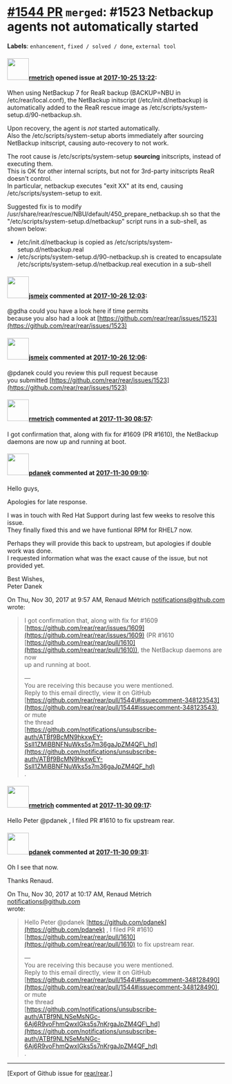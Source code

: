 [\#1544 PR](https://github.com/rear/rear/pull/1544) `merged`: \#1523 Netbackup agents not automatically started
===============================================================================================================

**Labels**: `enhancement`, `fixed / solved / done`, `external tool`

#### <img src="https://avatars.githubusercontent.com/u/1163635?u=36b5e32e1dd55f1ce77cad431a5683fce40a7934&v=4" width="50">[rmetrich](https://github.com/rmetrich) opened issue at [2017-10-25 13:22](https://github.com/rear/rear/pull/1544):

When using NetBackup 7 for ReaR backup (BACKUP=NBU in
/etc/rear/local.conf), the NetBackup initscript (/etc/init.d/netbackup)
is automatically added to the ReaR rescue image as
/etc/scripts/system-setup.d/90-netbackup.sh.

Upon recovery, the agent is *not* started automatically.  
Also the /etc/scripts/system-setup aborts immediately after sourcing
NetBackup initscript, causing auto-recovery to not work.

The root cause is /etc/scripts/system-setup **sourcing** initscripts,
instead of executing them.  
This is OK for other internal scripts, but not for 3rd-party initscripts
ReaR doesn't control.  
In particular, netbackup executes "exit XX" at its end, causing
/etc/scripts/system-setup to exit.

Suggested fix is to modify
/usr/share/rear/rescue/NBU/default/450\_prepare\_netbackup.sh so that
the "/etc/scripts/system-setup.d/netbackup" script runs in a sub-shell,
as shown below:

-   /etc/init.d/netbackup is copied as
    /etc/scripts/system-setup.d/netbackup.real
-   /etc/scripts/system-setup.d/90-netbackup.sh is created to
    encapsulate /etc/scripts/system-setup.d/netbackup.real execution in
    a sub-shell

#### <img src="https://avatars.githubusercontent.com/u/1788608?u=925fc54e2ce01551392622446ece427f51e2f0ce&v=4" width="50">[jsmeix](https://github.com/jsmeix) commented at [2017-10-26 12:03](https://github.com/rear/rear/pull/1544#issuecomment-339643861):

@gdha could you have a look here if time permits  
because you also had a look at
[https://github.com/rear/rear/issues/1523](https://github.com/rear/rear/issues/1523)

#### <img src="https://avatars.githubusercontent.com/u/1788608?u=925fc54e2ce01551392622446ece427f51e2f0ce&v=4" width="50">[jsmeix](https://github.com/jsmeix) commented at [2017-10-26 12:06](https://github.com/rear/rear/pull/1544#issuecomment-339644485):

@pdanek could you review this pull request because  
you submitted
[https://github.com/rear/rear/issues/1523](https://github.com/rear/rear/issues/1523)

#### <img src="https://avatars.githubusercontent.com/u/1163635?u=36b5e32e1dd55f1ce77cad431a5683fce40a7934&v=4" width="50">[rmetrich](https://github.com/rmetrich) commented at [2017-11-30 08:57](https://github.com/rear/rear/pull/1544#issuecomment-348123543):

I got confirmation that, along with fix for \#1609 (PR \#1610), the
NetBackup daemons are now up and running at boot.

#### <img src="https://avatars.githubusercontent.com/u/19947508?v=4" width="50">[pdanek](https://github.com/pdanek) commented at [2017-11-30 09:10](https://github.com/rear/rear/pull/1544#issuecomment-348126702):

Hello guys,

Apologies for late response.

I was in touch with Red Hat Support during last few weeks to resolve
this  
issue.  
They finally fixed this and we have funtional RPM for RHEL7 now.

Perhaps they will provide this back to upstream, but apologies if
double  
work was done.  
I requested information what was the exact cause of the issue, but not  
provided yet.

Best Wishes,  
Peter Danek

On Thu, Nov 30, 2017 at 9:57 AM, Renaud Métrich
<notifications@github.com>  
wrote:

> I got confirmation that, along with fix for \#1609  
> [https://github.com/rear/rear/issues/1609](https://github.com/rear/rear/issues/1609)
> (PR \#1610  
> [https://github.com/rear/rear/pull/1610](https://github.com/rear/rear/pull/1610)),
> the NetBackup daemons are now  
> up and running at boot.
>
> —  
> You are receiving this because you were mentioned.  
> Reply to this email directly, view it on GitHub  
> [https://github.com/rear/rear/pull/1544\#issuecomment-348123543](https://github.com/rear/rear/pull/1544#issuecomment-348123543),
> or mute  
> the thread  
> [https://github.com/notifications/unsubscribe-auth/ATBf9BcMN9hkxwEY-SslI1ZMiBBNFNuWks5s7m36gaJpZM4QF\_hd](https://github.com/notifications/unsubscribe-auth/ATBf9BcMN9hkxwEY-SslI1ZMiBBNFNuWks5s7m36gaJpZM4QF_hd)  
> .

#### <img src="https://avatars.githubusercontent.com/u/1163635?u=36b5e32e1dd55f1ce77cad431a5683fce40a7934&v=4" width="50">[rmetrich](https://github.com/rmetrich) commented at [2017-11-30 09:17](https://github.com/rear/rear/pull/1544#issuecomment-348128490):

Hello Peter @pdanek , I filed PR \#1610 to fix upstream rear.

#### <img src="https://avatars.githubusercontent.com/u/19947508?v=4" width="50">[pdanek](https://github.com/pdanek) commented at [2017-11-30 09:31](https://github.com/rear/rear/pull/1544#issuecomment-348131892):

Oh I see that now.

Thanks Renaud.

On Thu, Nov 30, 2017 at 10:17 AM, Renaud Métrich
<notifications@github.com>  
wrote:

> Hello Peter @pdanek
> [https://github.com/pdanek](https://github.com/pdanek) , I filed PR
> \#1610  
> [https://github.com/rear/rear/pull/1610](https://github.com/rear/rear/pull/1610)
> to fix upstream rear.
>
> —  
> You are receiving this because you were mentioned.  
> Reply to this email directly, view it on GitHub  
> [https://github.com/rear/rear/pull/1544\#issuecomment-348128490](https://github.com/rear/rear/pull/1544#issuecomment-348128490),
> or mute  
> the thread  
> [https://github.com/notifications/unsubscribe-auth/ATBf9NLNSeMsNGc-6Aj6R9voFhmQwxIGks5s7nKrgaJpZM4QF\_hd](https://github.com/notifications/unsubscribe-auth/ATBf9NLNSeMsNGc-6Aj6R9voFhmQwxIGks5s7nKrgaJpZM4QF_hd)  
> .

------------------------------------------------------------------------

\[Export of Github issue for
[rear/rear](https://github.com/rear/rear).\]
